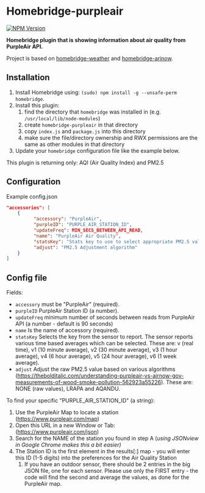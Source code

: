 # Homebridge-purpleair
[![NPM Version](https://img.shields.io/npm/v/homebridge-airly.svg)](https://www.npmjs.com/package/homebridge-airly)

**Homebridge plugin that is showing information about air quality from PurpleAir API.**

Project is based on [homebridge-weather](https://github.com/werthdavid/homebridge-weather) and [homebridge-arinow](https://github.com/ToddGreenfield/homebridge-airnow).

## Installation
1. Install Homebridge using: `(sudo) npm install -g --unsafe-perm homebridge`.
1. Install this plugin:
    1. find the directory that `homebridge` was installed in (e.g. `/usr/local/lib/node-modules`)
    2. create `homebridge-purpleair` in that directory
    3. copy `index.js` and `package.js` into this directory
    4. make sure the file/directory ownership and RWX permissions are the same as other modules in that directory
1. Update your `homebridge` configuration file like the example below.

This plugin is returning only: AQI (Air Quality Index) and PM2.5

## Configuration
Example config.json

```json
"accessories": [
    {
          "accessory": "PurpleAir",
          "purpleID": "PURPLE_AIR_STATION_ID",
          "updateFreq": MIN_SECS_BETWEEN_API_READ,
          "name": "PurpleAir Air Quality",
          "statsKey": "Stats key to use to select appropriate PM2.5 value",
          "adjust": "PM2.5 Adjustment algorithm"
    }
]
```

## Config file
Fields:
- `accessory` must be "PurpleAir" (required).
- `purpleID` PurpleAir Station ID (a number).
- `updateFreq` minimum number of seconds between reads from PurpleAir API (a number - default is 90 seconds)
- `name` Is the name of accessory (required).
- `statsKey` Selects the key from the sensor to report. The sensor reports various time based averages which can be selected. These are: v (real time), v1 (10 minute average), v2 (30 minute average), v3 (1 hour average), v4 (6 hour average), v5 (24 hour average), v6 (1 week average).
- `adjust` Adjust the raw PM2.5 value based on various algorithms (https://thebolditalic.com/understanding-purpleair-vs-airnow-gov-measurements-of-wood-smoke-pollution-562923a55226). These are: NONE (raw values), LRAPA and AQANDU.

To find your specific "PURPLE_AIR_STATION_ID" (a string):
1. Use the PurpleAir Map to locate a station (https://www.purpleair.com/map)
1. Open this URL in a new Window or Tab: (https://www.purpleair.com/json)
1. Search for the NAME of the station you found in step A (*using JSONview in Google Chrome makes this a bit easier)*
1. The Station ID is the first element in the results[:] map - you will enter this ID (1-5 digits) into the preferences for the Air Quality Station
    1. If you have an outdoor sensor, there should be 2 entries in the big JSON file, one for each sensor. Please use only the FIRST entry - the code will find the second and average the values, as done for the PurpleAir map.
